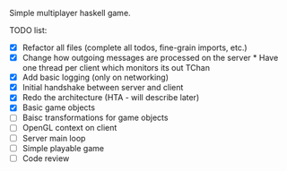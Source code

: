 Simple multiplayer haskell game.

TODO list:
- [x] Refactor all files (complete all todos, fine-grain imports, etc.)
- [x] Change how outgoing messages are processed on the server
      * Have one thread per client which monitors its out TChan
- [x] Add basic logging (only on networking)
- [x] Initial handshake between server and client
- [x] Redo the architecture (HTA - will describe later)
- [x] Basic game objects
- [ ] Baisc transformations for game objects
- [ ] OpenGL context on client
- [ ] Server main loop
- [ ] Simple playable game
- [ ] Code review